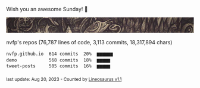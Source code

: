 Wish you an awesome Sunday! 🌼

![banner](https://github.com/nvfp/nvfp/raw/main/assets/banner.jpg)

nvfp's repos (76,787 lines of code, 3,113 commits, 18,317,894 chars)

```txt
nvfp.github.io  614 commits  20%  ▆▆▆▆▆▆
demo            568 commits  18%  ▆▆▆▆▆
tweet-posts     505 commits  16%  ▆▆▆▆▆
```

<sub>last update: Aug 20, 2023 - Counted by [Lineosaurus v1.1](https://github.com/Lineosaurus/Lineosaurus)</sub>